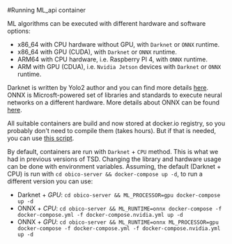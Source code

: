 #Running ML_api container

ML algorithms can be executed with different hardware and software options:

* x86_64 with CPU hardware without GPU, with `Darknet` or `ONNX` runtime.
* x86_64 with GPU (CUDA), with `Darknet` or `ONNX` runtime.
* ARM64 with CPU hardware, i.e. Raspberry PI 4, with `ONNX` runtime.
* ARM with GPU (CDUA), i.e. `Nvidia Jetson` devices with `Darknet` or `ONNX` runtime.

Darknet is written by Yolo2 author and you can find more details [here](https://github.com/AlexeyAB/darknet).
ONNX is Microsft-powered set of libraries and standards to execute neural networks on a different hardware.
More details about ONNX can be found [here](https://onnxruntime.ai/).

All suitable containers are build and now stored at docker.io registry, so you 
probably don't need to compile them (takes hours). But if that is needed, you can 
use [this script](building_docker_images.md).

By default, containers are run with `Darknet` + `CPU` method. This is what we had in previous
versions of TSD. Changing the library and hardware usage can be done with environment variables.
Assuming, the default (Darknet + CPU) is run with `cd obico-server && docker-compose up -d`, to run
a different version you can use:

* Darknet + *GPU*: `cd obico-server && ML_PROCESSOR=gpu docker-compose up -d`
* ONNX + *CPU*: `cd obico-server && ML_RUNTIME=onnx docker-compose -f docker-compose.yml -f docker-compose.nvidia.yml up -d`
* ONNX + *GPU*: `cd obico-server && ML_RUNTIME=onnx ML_PROCESSOR=gpu docker-compose -f docker-compose.yml -f docker-compose.nvidia.yml up -d`

